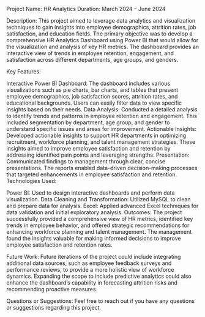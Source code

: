 Project Name: HR Analytics
Duration: March 2024 – June 2024

Description:
This project aimed to leverage data analytics and visualization techniques to gain insights into employee demographics, attrition rates, job satisfaction, and education fields. The primary objective was to develop a comprehensive HR Analytics Dashboard using Power BI that would allow for the visualization and analysis of key HR metrics. The dashboard provides an interactive view of trends in employee retention, engagement, and satisfaction across different departments, age groups, and genders.

Key Features:

Interactive Power BI Dashboard: The dashboard includes various visualizations such as pie charts, bar charts, and tables that present employee demographics, job satisfaction scores, attrition rates, and educational backgrounds. Users can easily filter data to view specific insights based on their needs.
Data Analysis: Conducted a detailed analysis to identify trends and patterns in employee retention and engagement. This included segmentation by department, age group, and gender to understand specific issues and areas for improvement.
Actionable Insights: Developed actionable insights to support HR departments in optimizing recruitment, workforce planning, and talent management strategies. These insights aimed to improve employee satisfaction and retention by addressing identified pain points and leveraging strengths.
Presentation: Communicated findings to management through clear, concise presentations. The reports enabled data-driven decision-making processes that targeted enhancements in employee satisfaction and retention.
Technologies Used:

Power BI: Used to design interactive dashboards and perform data visualization.
Data Cleaning and Transformation: Utilized MySQL to clean and prepare data for analysis.
Excel: Applied advanced Excel techniques for data validation and initial exploratory analysis.
Outcomes: The project successfully provided a comprehensive view of HR metrics, identified key trends in employee behavior, and offered strategic recommendations for enhancing workforce planning and talent management. The management found the insights valuable for making informed decisions to improve employee satisfaction and retention rates.

Future Work: Future iterations of the project could include integrating additional data sources, such as employee feedback surveys and performance reviews, to provide a more holistic view of workforce dynamics. Expanding the scope to include predictive analytics could also enhance the dashboard’s capability in forecasting attrition risks and recommending proactive measures.

Questions or Suggestions: Feel free to reach out if you have any questions or suggestions regarding this project.
